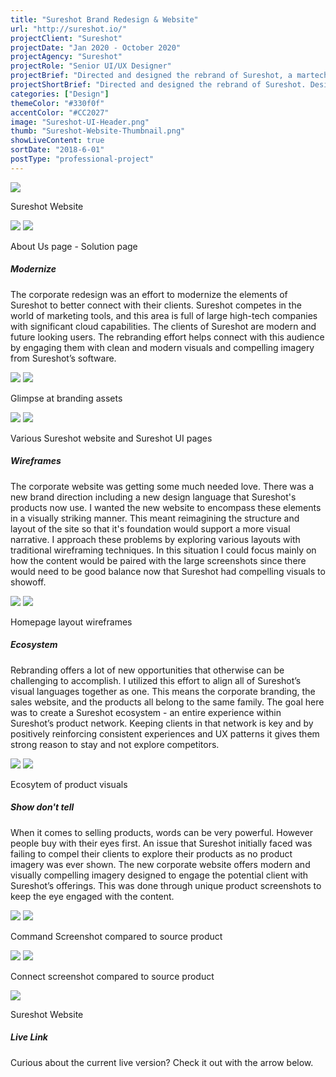 ```yaml
---
title: "Sureshot Brand Redesign & Website"
url: "http://sureshot.io/"
projectClient: "Sureshot"
projectDate: "Jan 2020 - October 2020"
projectAgency: "Sureshot"
projectRole: "Senior UI/UX Designer"
projectBrief: "Directed and designed the rebrand of Sureshot, a martech software company. This effort was a self-initiative designed to modernize the branding of the company to better connect with it’s elevated clients and compete with other high-tier martech companies. I created various branding documents and assets to be used throughout their updated applications(another effort I managed). Finally updated the corporate website with a design showing off the new branding and new software options available to clients in a more visual manner designed to increase sales."
projectShortBrief: "Directed and designed the rebrand of Sureshot. Designed and created the new corporate website."
categories: ["Design"]
themeColor: "#330f0f"
accentColor: "#CC2027"
image: "Sureshot-UI-Header.png"
thumb: "Sureshot-Website-Thumbnail.png"
showLiveContent: true
sortDate: "2018-6-01"
postType: "professional-project"
---
```

<div class="photo-container">
<img src="Sureshot-Website-Dribbble.png" />
</div>
<p class="photo-grid-subtitle">Sureshot Website</p>

<div class="photo-grid-container">
<div class="photo-grid">
<img src="sureshot-about-webpage.png" />
<img src="sureshot-sms-webpage.png"/></div>
</div>
<p class="photo-grid-subtitle">About Us page - Solution page</p>

##### Modernize
The corporate redesign was an effort to modernize the elements of Sureshot to better connect with their clients. Sureshot competes in the world of marketing tools, and this area is full of large high-tech companies with significant cloud capabilities. The clients of Sureshot are modern and future looking users. The rebranding effort helps connect with this audience by engaging them with clean and modern visuals and compelling imagery from Sureshot’s software.

<div class="photo-grid-container">
<div class="photo-grid">
<img src="sureshot-logo-brand.png" />
<img src="sureshot-color-brand.png"/></div>
</div>
<p class="photo-grid-subtitle">Glimpse at branding assets</p>

<div class="photo-grid-container">
<div class="photo-grid">
<img src="Sureshot-Website-2-Dribbble.png" />
<img src="Sureshot-Website-7-Dribbble.png"/></div>
</div>
<p class="photo-grid-subtitle">Various Sureshot website and Sureshot UI pages</p>

##### Wireframes
The corporate website was getting some much needed love. There was a new brand direction including a new design language that Sureshot's products now use. I wanted the new website to encompass these elements in a visually striking manner. This meant reimagining the structure and layout of the site so that it's foundation would support a more visual narrative. I approach these problems by exploring various layouts with traditional wireframing techniques. In this situation I could focus mainly on how the content would be paired with the large screenshots since there would need to be good balance now that Sureshot had compelling visuals to showoff.

<div class="photo-grid-container">
<div class="photo-grid">
<img src="sureshot-website-wireframe-1.png" />
<img src="sureshot-website-wireframe-2.png"/></div>
</div>
<p class="photo-grid-subtitle">Homepage layout wireframes</p>

##### Ecosystem
Rebranding offers a lot of new opportunities that otherwise can be challenging to accomplish. I utilized this effort to align all of Sureshot’s visual languages together as one. This means the corporate branding, the sales website, and the products all belong to the same family. The goal here was to create a Sureshot ecosystem - an entire experience within Sureshot’s product network. Keeping clients in that network is key and by positively reinforcing consistent experiences and UX patterns it gives them strong reason to stay and not explore competitors.

<div class="photo-grid-container">
<div class="photo-grid">
<img src="Sureshot-Website-5-Dribbble.png" />
<img src="Sureshot-Website-6-Dribbble.png"/></div>
</div>
<p class="photo-grid-subtitle">Ecosytem of product visuals</p>

##### Show don't tell
When it comes to selling products, words can be very powerful. However people buy with their eyes first. An issue that Sureshot initially faced was failing to compel their clients to explore their products as no product imagery was ever shown. The new corporate website offers modern and visually compelling imagery designed to engage the potential client with Sureshot’s offerings. This was done through unique product screenshots to keep the eye engaged with the content.

<div class="photo-grid-container">
<div class="photo-grid">
<img src="Sureshot-Website-3-Dribbble.png" />
<img src="Sureshot-Website-4-Dribbble.png"/></div>
</div>
</div>
<p class="photo-grid-subtitle">Command Screenshot compared to source product</p>

<div class="photo-grid-container">
<div class="photo-grid">
<img src="sureshot-connect-webpage.png" />
<img src="sureshot-connect-product.png"/></div>
</div>
</div>
<p class="photo-grid-subtitle">Connect screenshot compared to source product</p>

<div class="photo-container">
<img src="sureshot-website-homepage.png" />
</div>
<p class="photo-grid-subtitle">Sureshot Website</p>

##### Live Link

Curious about the current live version? Check it out with the arrow below.